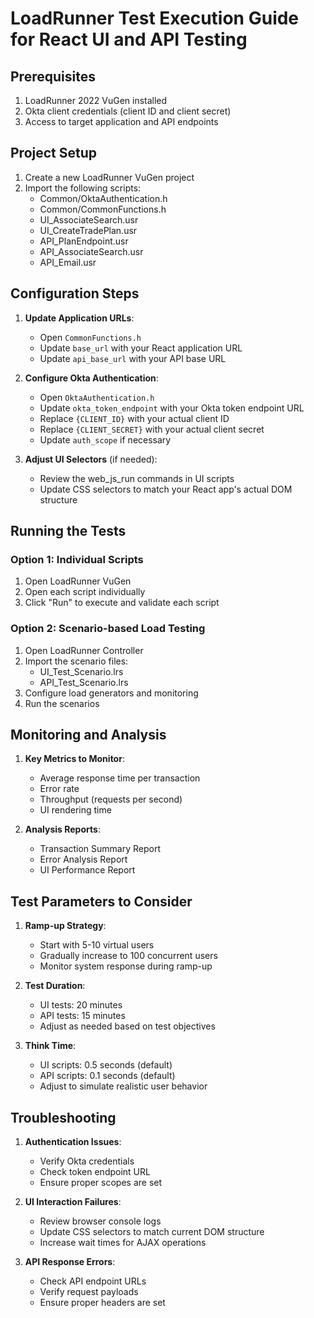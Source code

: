 # LoadRunner Test Execution Guide for React UI and API Testing

## Prerequisites

1. LoadRunner 2022 VuGen installed
2. Okta client credentials (client ID and client secret)
3. Access to target application and API endpoints

## Project Setup

1. Create a new LoadRunner VuGen project
2. Import the following scripts:
   - Common/OktaAuthentication.h
   - Common/CommonFunctions.h
   - UI_AssociateSearch.usr
   - UI_CreateTradePlan.usr
   - API_PlanEndpoint.usr
   - API_AssociateSearch.usr
   - API_Email.usr

## Configuration Steps

1. **Update Application URLs**:
   - Open `CommonFunctions.h`
   - Update `base_url` with your React application URL
   - Update `api_base_url` with your API base URL

2. **Configure Okta Authentication**:
   - Open `OktaAuthentication.h`
   - Update `okta_token_endpoint` with your Okta token endpoint URL
   - Replace `{CLIENT_ID}` with your actual client ID
   - Replace `{CLIENT_SECRET}` with your actual client secret
   - Update `auth_scope` if necessary

3. **Adjust UI Selectors** (if needed):
   - Review the web_js_run commands in UI scripts
   - Update CSS selectors to match your React app's actual DOM structure

## Running the Tests

### Option 1: Individual Scripts

1. Open LoadRunner VuGen
2. Open each script individually
3. Click "Run" to execute and validate each script

### Option 2: Scenario-based Load Testing

1. Open LoadRunner Controller
2. Import the scenario files:
   - UI_Test_Scenario.lrs
   - API_Test_Scenario.lrs
3. Configure load generators and monitoring
4. Run the scenarios

## Monitoring and Analysis

1. **Key Metrics to Monitor**:
   - Average response time per transaction
   - Error rate
   - Throughput (requests per second)
   - UI rendering time

2. **Analysis Reports**:
   - Transaction Summary Report
   - Error Analysis Report
   - UI Performance Report

## Test Parameters to Consider

1. **Ramp-up Strategy**:
   - Start with 5-10 virtual users
   - Gradually increase to 100 concurrent users
   - Monitor system response during ramp-up

2. **Test Duration**:
   - UI tests: 20 minutes
   - API tests: 15 minutes
   - Adjust as needed based on test objectives

3. **Think Time**:
   - UI scripts: 0.5 seconds (default)
   - API scripts: 0.1 seconds (default)
   - Adjust to simulate realistic user behavior

## Troubleshooting

1. **Authentication Issues**:
   - Verify Okta credentials
   - Check token endpoint URL
   - Ensure proper scopes are set

2. **UI Interaction Failures**:
   - Review browser console logs
   - Update CSS selectors to match current DOM structure
   - Increase wait times for AJAX operations

3. **API Response Errors**:
   - Check API endpoint URLs
   - Verify request payloads
   - Ensure proper headers are set
